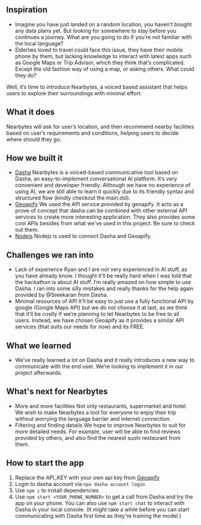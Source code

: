 ## Inspiration

- Imagine you have just landed on a random location, you haven’t bought any data plans yet. But looking for somewhere to stay before you continues a journey. What are you going to do if you’re not familiar with the local language?
- Elderlies loved to travel could face this issue, they have their mobile phone by them, but lacking knowledge to interact with latest apps such as Google Maps or Trip Advisor, which they think that’s complicated. Except the old fashion way of using a map, or asking others. What could they do?

Well, it’s time to introduce Nearbytes, a voiced based assistant that helps users to explore their surroundings with minimal effort.

## What it does

Nearbytes will ask for user’s location, and then recommend nearby facilities based on user’s requirements and conditions, helping users to decide where should they go.

## How we built it

- [Dasha](https://dasha.ai/)
  Nearbytes is a voiced-based communicative tool based on Dasha, an easy-to-implement conversational AI platform. It’s very convenient and developer friendly. Although we have no experience of using AI, we are still able to learn it quickly due to its friendly syntax and structured flow (kindly checkout the main.dsl).
- [Geoapify](https://www.geoapify.com/)
  We used the API service provided by geoapify. It acts as a prove of concept that dasha can be combined with other external API services to create more interesting application. They also provides some cool APIs besides from what we’ve used in this project. Be sure to check out them.
- [Nodejs](https://nodejs.org/en/)
  Nodejs is used to connect Dasha and Geoapify.

## Challenges we ran into

- Lack of experience
  Ryan and I are not very experienced in AI stuff, as you have already know. I thought it’ll be really hard when I was told that the hackathon is about AI stuff. I’m really amazed on how simple to use Dasha. I ran into some silly mistakes and really thanks for the help again provided by @Sreekaran from Dasha.
- Minimal resources of API
  It’ll be easy to just use a fully functional API by google (Google Maps API) but we do not choose it at last, as we think that it’ll be costly if we’re planning to let Nearbytes to be free to all users. Instead, we have chosen Geoapify as it provides a similar API services (that suits our needs for now) and its FREE.

## What we learned

- We’ve really learned a lot on Dasha and it really introduces a new way to communicate with the end user. We’re looking to implement it in our project afterwards.

## What's next for Nearbytes

- More and more facilities
  Not only restaurants, supermarket and hotel. We wish to make Nearbytes a tool for everyone to enjoy their trip without worrying the language barrier and internet connection.
- Filtering and finding details
  We hope to improve Nearbytes to suit for more detailed needs. For example, user will be able to find reviews provided by others, and also find the nearest sushi restaurant from them.

## How to start the app

1. Replace the API_KEY with your own api key from [Geoapify](https://myprojects.geoapify.com/projects)
2. Login to dasha account via `npx dasha account login`
3. Use `npm i` to install dependencies
4. Use `npm start <YOUR_PHONE_NUMBER>` to get a call from Dasha and try the app on your phone. You can also use `npm start chat` to interact with Dasha in your local console. (It might take a while before you can start communicating with Dasha first time as they're training the model.)
